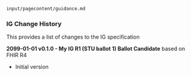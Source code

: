 `input/pagecontent/guidance.md`

### IG Change History

This provides a list of changes to the IG specification

**2099-01-01 v0.1.0 - My IG R1 (STU ballot 1) Ballot Candidate** based on FHIR R4

- Initial version
